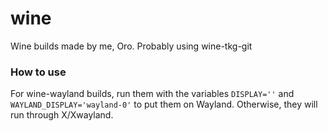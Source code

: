 # wine
Wine builds made by me, Oro. Probably using wine-tkg-git

### How to use

For wine-wayland builds, run them with the variables `DISPLAY=''` and `WAYLAND_DISPLAY='wayland-0'` to put them on Wayland. Otherwise, they will run through X/Xwayland.
